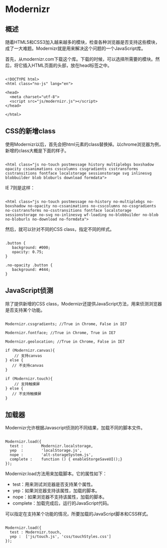 
# Modernizr



## 概述

随着HTML5和CSS3加入越来越多的模块，检查各种浏览器是否支持这些模块，成了一大难题。Modernizr就是用来解决这个问题的一个JavaScript库。

首先，从modernizr.com下载这个库。下载的时候，可以选择所需要的模块。然后，将它插入HTML页面的头部，放在head标签之中。

```

<!DOCTYPE html>
<html class="no-js" lang="en">

<head>
  <meta charset="utf-8">
  <script src="js/modernizr.js"></script>
</head>

</html>

```

## CSS的新增class

使用Modernizr以后，首先会把html元素的class替换掉。以chrome浏览器为例，新增的class大概是下面的样子。

```

<html class="js no-touch postmessage history multiplebgs boxshadow opacity cssanimations csscolumns cssgradients csstransforms csstransitions fontface localstorage sessionstorage svg inlinesvg blobbuilder blob bloburls download formdata">

```

IE 7则是这样：

```

<html class="js no-touch postmessage no-history no-multiplebgs no-boxshadow no-opacity no-cssanimations no-csscolumns no-cssgradients no-csstransforms no-csstransitions fontface localstorage sessionstorage no-svg no-inlinesvg wf-loading no-blobbuilder no-blob no-bloburls no-download no-formdata">

```

然后，就可以针对不同的CSS class，指定不同的样式。

```

.button {
   background: #000;
   opacity: 0.75;
}

.no-opacity .button {
   background: #444;
}

```

## JavaScript侦测

除了提供新增的CSS class，Modernizr还提供JavaScript方法，用来侦测浏览器是否支持某个功能。

```

Modernizr.cssgradients; //True in Chrome, False in IE7

Modernizr.fontface; //True in Chrome, True in IE7

Modernizr.geolocation; //True in Chrome, False in IE7

if (Modernizr.canvas){
	// 支持canvas
} else {
   // 不支持canvas
}

if (Modernizr.touch){
	// 支持触摸屏
} else {
   // 不支持触摸屏
}

```

## 加载器

Modernizr允许根据Javascript侦测的不同结果，加载不同的脚本文件。

```

Modernizr.load({
  test :        Modernizr.localstorage,
  yep  :        'localStorage.js',
  nope :        'alt-storageSystem.js',
  complete :    function () { enableStorgeSaveUI();}
});

```

Modernizr.load方法用来加载脚本。它的属性如下：

- test：用来测试浏览器是否支持某个属性。
- yep：如果浏览器支持该属性，加载的脚本。
- nope：如果浏览器不支持该属性，加载的脚本。
- complete：加载完成后，运行的JavaScript代码。

可以指定在支持某个功能的情况，所要加载的JavaScript脚本和CSS样式。

```

Modernizr.load({
  test : Modernizr.touch,
  yep :  ['js/touch.js', 'css/touchStyles.css']
});

```
